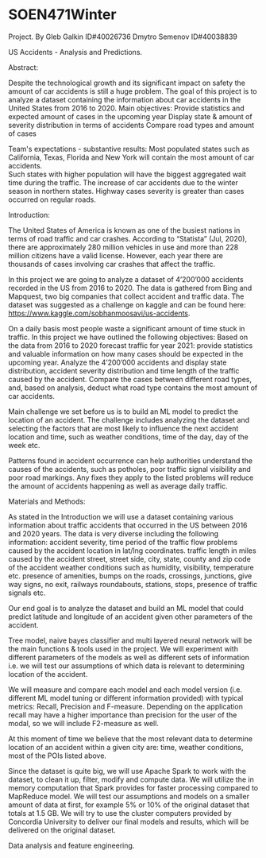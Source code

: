 # SOEN471Winter
Project.
By 
Gleb Galkin    ID#40026736
Dmytro Semenov ID#40038839






US Accidents - Analysis and Predictions.
                                                       






Abstract:

Despite the technological growth and its significant impact on safety the amount of car accidents is still a huge problem. 
The goal of this project is to analyze a dataset containing the information about car accidents in the United States from 2016 to 2020.
Main objectives:
Provide statistics and expected amount of cases in the upcoming year
Display state & amount of severity distribution in terms of accidents
Compare road types and amount of cases

Team's expectations - substantive results:
Most populated states such as California, Texas, Florida and New York will contain the most amount of car accidents.  
Such states with higher population will have the biggest aggregated wait time during the traffic.
The increase of car accidents due to the winter season in northern states. 
Highway cases severity is greater than cases occurred on regular roads.

Introduction:

The United States of America is known as one of the busiest nations in terms of road traffic and car crashes. According to “Statista” (Jul, 2020), there are approximately 280 million vehicles in use and more than 228 million citizens have a valid license. However, each year there are thousands of cases involving car crashes that affect the traffic. 

In this project we are going to analyze a dataset of 4’200’000 accidents recorded in the US from 2016 to 2020. The data is gathered from Bing and Mapquest, two big companies that collect accident and traffic data. The dataset was suggested as a challenge on kaggle and can be found here: https://www.kaggle.com/sobhanmoosavi/us-accidents.


On a daily basis most people waste a significant amount of time stuck in traffic. In this project we have outlined the following objectives:
Based on the data from 2016 to 2020 forecast traffic for year 2021: provide statistics and valuable information on how many cases should be expected in the upcoming year.
Analyze the 4’200’000 accidents and display state distribution, accident severity distribution and time length of the traffic caused by the accident.
Compare the cases between different road types, and, based on analysis, deduct what road type contains the most amount of car accidents.

Main challenge we set before us is to build an ML model to predict the location of an accident. The challenge includes analyzing the dataset and selecting the factors that are most likely to influence the next accident location and time, such as weather conditions, time of the day, day of the week etc.

Patterns found in accident occurrence can help authorities understand the causes of the accidents, such as potholes, poor traffic signal visibility and poor road markings. Any fixes they apply to the listed problems will reduce the amount of accidents happening as well as average daily traffic.

Materials and Methods:

As stated in the Introduction we will use a dataset containing various information about traffic accidents that occurred in the US between 2016 and 2020 years. The data is very diverse including the following information: 
accident severity,
time period of the traffic flow problems caused by the accident
location in lat/lng coordinates.
traffic length in miles caused by the accident
street, street side, city, state, county and zip code of the accident
weather conditions such as humidity, visibility, temperature etc.
presence of amenities, bumps on the roads, crossings, junctions, give way signs, no exit, railways roundabouts, stations, stops, presence of traffic signals etc.

Our end goal is to analyze the dataset and build an ML model that could predict latitude and longitude of an accident given other parameters of the accident.
 
Tree model, naive bayes classifier and multi layered neural network will be the main functions & tools used in the project. We will experiment with different parameters of the models as well as different sets of information i.e. we will test our assumptions of which data is relevant to determining location of the accident.

We will measure and compare each model and each model version (i.e. different ML model tuning or different information provided) with typical metrics: Recall, Precision and F-measure.
Depending on the application recall may have a higher importance than precision for the user of the modal, so we will include F2-measure as well.

At this moment of time we believe that the most relevant data to determine location of an accident within a given city are: time, weather conditions, most of the POIs listed above. 

Since the dataset is quite big, we will use Apache Spark to work with the dataset, to clean it up, filter, modify and compute data. We will utilize the in memory computation that Spark provides for faster processing compared to MapReduce model. We will test our assumptions and models on a smaller amount of data at first, for example 5% or 10% of the original dataset that totals at 1.5 GB. We will try to use the cluster computers provided by Concordia University to deliver our final models and results, which will be delivered on the original dataset.


Data analysis and feature engineering.